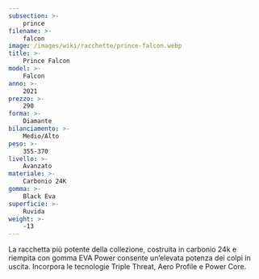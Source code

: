```yaml
---
subsection: >-
    prince
filename: >-
    falcon
image: /images/wiki/racchette/prince-falcon.webp
title: >-
    Prince Falcon
model: >-
    Falcon
anno: >-
    2021
prezzo: >-
    290
forma: >-
    Diamante
bilanciamento: >-
    Medio/Alto
peso: >-
    355-370
livello: >-
    Avanzato
materiale: >-
    Carbonio 24K
gomma: >-
    Black Eva
superficie: >-
    Ruvida
weight: >-
    -13
---
```

La racchetta più potente della collezione, costruita in carbonio 24k e riempita con gomma EVA Power consente un’elevata potenza dei colpi in uscita. Incorpora le tecnologie Triple Threat, Aero Profile e Power Core.